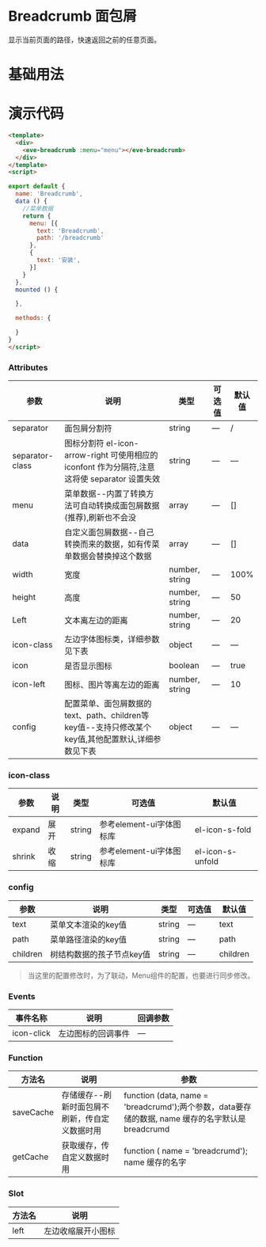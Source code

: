   # Breadcrumb 面包屑
  显示当前页面的路径，快速返回之前的任意页面。
  # 基础用法
 <template>
  <div>
    <Example/>
  </div>
</template>
<script>
import Example from './Example'
export default {
  components: {
    Example,
  }
}
</script>

# 演示代码

```html
<template>
  <div>
    <eve-breadcrumb :menu="menu"></eve-breadcrumb>
  </div>
</template>
<script>

export default {
  name: 'Breadcrumb',
  data () {
    //菜单数据
    return {
      menu: [{
        text: 'Breadcrumb',
        path: '/breadcrumb'
      },
      {
        text: '安装',
      }]
    }
  },
  mounted () {

  },

  methods: {

  }
}
</script>
```

### Attributes
| 参数   | 说明 | 类型  | 可选值 | 默认值 |
| ----- | ------ | ----- | ----- | - |
| separator  | 面包屑分割符  |string| — |  / | 
| separator-class | 图标分割符 el-icon-arrow-right 可使用相应的 iconfont 作为分隔符,注意这将使 separator 设置失效 | string | — |  —  | 
| menu| 菜单数据--内置了转换方法可自动转换成面包屑数据(推荐),刷新也不会没 |  array | — | [] |
| data | 自定义面包屑数据--自己转换而来的数据，如有传菜单数据会替换掉这个数据|  array | — | [] |
| width | 宽度 |   number, string | — | 100% |
| height |  高度 |  number, string | — | 50 |
| Left | 文本离左边的距离 |  number, string | — |  20 |
| icon-class | 左边字体图标类，详细参数见下表 |  object | — |  —  |
| icon | 是否显示图标 |  boolean | — |  true  |
| icon-left |  图标、图片等离左边的距离 |  number, string | — |  10  |
| config |  配置菜单、面包屑数据的text、path、children等key值--支持只修改某个key值,其他配置默认,详细参数见下表 |  object | — |   —   |

### icon-class
| 参数   | 说明 | 类型  | 可选值 | 默认值 |
| ----- | ------ | ----- | ----- | - |
| expand | 展开 | string | 参考element-ui字体图标库 | el-icon-s-fold |
| shrink | 收缩 | string | 参考element-ui字体图标库 | el-icon-s-unfold |

### config
| 参数   | 说明 | 类型  | 可选值 | 默认值 |
| ----- | ------ | ----- | ----- | - |
| text | 菜单文本渲染的key值 | string |  — | text |
| path | 菜单路径渲染的key值 | string |  — | path |
| children | 树结构数据的孩子节点key值 | string |  — | children |

> 当这里的配置修改时，为了联动，Menu组件的配置，也要进行同步修改。

### Events
| 事件名称 | 说明 | 回调参数  |
| ----| ----| --- | 
| icon-click | 左边图标的回调事件 | — |

### Function
| 方法名 | 说明 | 参数  |
| ----| ----| --- | 
| saveCache | 存储缓存--刷新时面包屑不刷新，传自定义数据时用|   function (data, name = 'breadcrumd');两个参数，data要存储的数据, name 缓存的名字默认是breadcrumd| 
| getCache | 获取缓存，传自定义数据时用 |  function ( name = 'breadcrumd');  name 缓存的名字 | 

### Slot
| 方法名 | 说明 
| ----| ----| 
| left | 左边收缩展开小图标 |  
